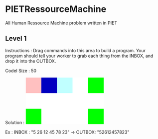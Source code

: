 # PIETRessourceMachine
All Human Ressource Machine problem written in PIET

## Level 1 

Instructions : Drag commands into this area to build a program. Your program should tell your worker to grab each thing from the INBOX, and drop it into the OUTBOX.

Codel Size : 50

Solution : ![solution1](solutions/level1.png)

Ex : 
INBOX : "5 26 12 45 78 23" -> OUTBOX: "52612457823"
